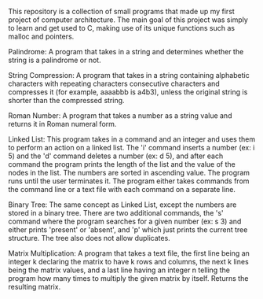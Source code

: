 This repository is a collection of small programs that made up my first project of computer architecture. The main goal of this project was simply to learn and get used to C, making use of its unique functions such as malloc and pointers. 

Palindrome: A program that takes in a string and determines whether the string is a palindrome or not.

String Compression: A program that takes in a string containing alphabetic characters with repeating characters consecutive 
characters and compresses it (for example, aaaabbb is a4b3), unless the original string is shorter than the compressed string.

Roman Number: A program that takes a number as a string value and returns it in Roman numeral form.

Linked List: This program takes in a command and an integer and uses them to perform an action on a linked list. The 'i' command
inserts a number (ex: i 5) and the 'd' command deletes a number (ex: d 5), and after each command the program prints the length of the list and the value of the nodes in the list. The numbers are sorted in ascending value. The program runs until the user terminates it. The program either takes commands from the command line or a text file with each command on a separate line.

Binary Tree: The same concept as Linked List, except the numbers are stored in a binary tree. There are two additional commands, the 's' command where the program searches for a given number (ex: s 3) and either prints 'present' or 'absent', 
and 'p' which just prints the current tree structure. The tree also does not allow duplicates. 

Matrix Multiplication: A program that takes a text file, the first line being an integer k declaring the matrix to have k rows 
and columns, the next k lines being the matrix values, and a last line having an integer n telling the program how many times 
to multiply the given matrix by itself. Returns the resulting matrix.

